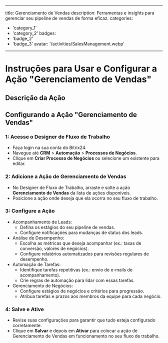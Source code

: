 
---
title: Gerenciamento de Vendas
description: Ferramentas e insights para gerenciar seu pipeline de vendas de forma eficaz.
categories: 
  - 'category_1'
  - 'category_2'
badges: 
  - 'badge_2'
  - 'badge_3'
avatar: '/activities/SalesManagement.webp'
---

# Instruções para Usar e Configurar a Ação "Gerenciamento de Vendas"

## Descrição da Ação

## **Configurando a Ação "Gerenciamento de Vendas"**

### 1: Acesse o Designer de Fluxo de Trabalho
- Faça login na sua conta do Bitrix24.
- Navegue até **CRM** > **Automação** > **Processos de Negócios**.
- Clique em **Criar Processo de Negócios** ou selecione um existente para editar.

### 2: Adicione a Ação de Gerenciamento de Vendas
- No Designer de Fluxo de Trabalho, arraste e solte a ação **Gerenciamento de Vendas** da lista de ações disponíveis.
- Posicione a ação onde deseja que ela ocorra no seu fluxo de trabalho.

### 3: Configure a Ação
- Acompanhamento de Leads:
  - Defina os estágios do seu pipeline de vendas.
  - Configure notificações para mudanças de status dos leads.
- Análise de Desempenho:
  - Escolha as métricas que deseja acompanhar (ex.: taxas de conversão, valores de negócios).
  - Configure relatórios automatizados para revisões regulares de desempenho.
- Automação de Tarefas:
  - Identifique tarefas repetitivas (ex.: envio de e-mails de acompanhamento).
  - Crie regras de automação para lidar com essas tarefas.
- Gerenciamento de Negócios:
  - Configure estágios de negócios e critérios para progressão.
  - Atribua tarefas e prazos aos membros da equipe para cada negócio.

### 4: Salve e Ative
- Revise suas configurações para garantir que tudo esteja configurado corretamente.
- Clique em **Salvar** e depois em **Ativar** para colocar a ação de Gerenciamento de Vendas em funcionamento no seu fluxo de trabalho.
